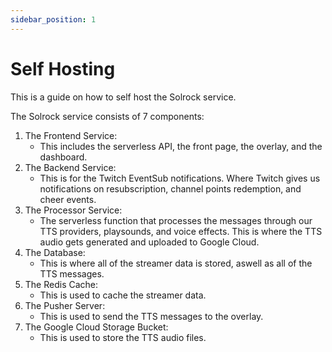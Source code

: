 ```yaml
---
sidebar_position: 1
---
```


# Self Hosting

This is a guide on how to self host the Solrock service.

The Solrock service consists of 7 components:

1. The Frontend Service:
    - This includes the serverless API, the front page, the overlay, and the dashboard.
1. The Backend Service:
    - This is for the Twitch EventSub notifications. Where Twitch gives us notifications on resubscription, channel points redemption, and cheer events.
1. The Processor Service:
    - The serverless function that processes the messages through our TTS providers, playsounds, and voice effects. This is where the TTS audio gets generated and
      uploaded to Google Cloud.
1. The Database:
    - This is where all of the streamer data is stored, aswell as all of the TTS messages.
1. The Redis Cache:
    - This is used to cache the streamer data.
1. The Pusher Server:
    - This is used to send the TTS messages to the overlay.
1. The Google Cloud Storage Bucket:
    - This is used to store the TTS audio files.
